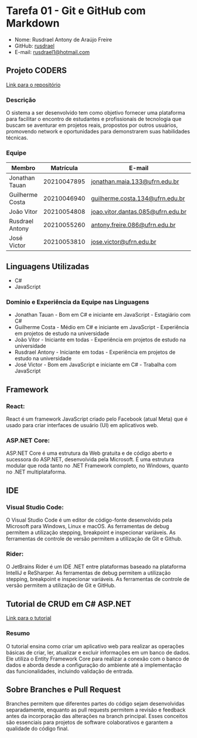 # Tarefa 01 - Git e GitHub com Markdown 

* Nome: Rusdrael Antony de Araújo Freire 
* GitHub: [rusdrael](https://github.com/rusdrael) 
* E-mail: rusdrael1@hotmail.com

## Projeto CODERS

[Link para o repositório](https://github.com/guilhermecostam/coders_frontend)

### Descrição 

O sistema a ser desenvolvido tem como objetivo fornecer uma plataforma para facilitar o encontro de estudantes e profissionais de tecnologia que buscam se aventurar em projetos reais, propostos por outros usuários, promovendo network e oportunidades para demonstrarem suas habilidades técnicas.

### Equipe


| Membro          | Matrícula   | E-mail                            | GitHub                                                          |
| --------------- | ----------- | --------------------------------- | --------------------------------------------------------------- |
| Jonathan Tauan  | 20210047895 | jonathan.maia.133@ufrn.edu.br     | [jtauanpm](https://github.com/jtauanpm)                         |
| Guilherme Costa | 20210046940 | guilherme.costa.134@ufrn.edu.br   | [guilhermecostam](https://github.com/guilhermecostam)           |
| João Vitor      | 20210054808 | joao.vitor.dantas.085@ufrn.edu.br | [JoaoVitorGomesDantas](https://github.com/JoaoVitorGomesDantas) |
| Rusdrael Antony | 20210055260 | antony.freire.086@ufrn.edu.br     | [rusdrael](https://github.com/rusdrael)                         |
| José Victor     | 20210053810 | jose.victor@ufrn.edu.br           | [victormedeiros1](https://github.com/victormedeiros1)           |

## Linguagens Utilizadas

* C#
* JavaScript

### Domínio e Experiência da Equipe nas Linguagens

* Jonathan Tauan - Bom em C# e iniciante em JavaScript - Estagiário com C#
* Guilherme Costa - Médio em C# e iniciante em JavaScript - Experiência em projetos de estudo na universidade
* João Vitor - Iniciante em todas - Experiência em projetos de estudo na universidade
* Rusdrael Antony - Iniciante em todas - Experiência em projetos de estudo na universidade
* José Victor - Bom em JavaScript e iniciante em C# - Trabalha com JavaScript

## Framework

### React: 

React é um framework JavaScript criado pelo Facebook (atual Meta) que é usado para criar interfaces de usuário (UI) em aplicativos web.

### ASP.NET Core: 

ASP.NET Core é uma estrutura da Web gratuita e de código aberto e sucessora do ASP.NET, desenvolvida pela Microsoft. É uma estrutura modular que roda tanto no .NET Framework completo, no Windows, quanto no .NET multiplataforma.

## IDE

### Visual Studio Code: 

O Visual Studio Code é um editor de código-fonte desenvolvido pela Microsoft para Windows, Linux e macOS. As ferramentas de debug permitem a utilização stepping, breakpoint e inspecionar variáveis. As ferramentas de controle de versão permitem a utilização de Git e Github.

### Rider: 

O JetBrains Rider é um IDE .NET entre plataformas baseado na plataforma IntelliJ e ReSharper. As ferramentas de debug permitem a utilização stepping, breakpoint e inspecionar variáveis. As ferramentas de controle de versão permitem a utilização de Git e GitHub.

## Tutorial de CRUD em C# ASP.NET

[Link para o tutorial](https://www.youtube.com/watch?v=RgHGzrjD4v4&ab_channel=DevC%23)

### Resumo

O tutorial ensina como criar um aplicativo web para realizar as operações básicas de criar, ler, atualizar e excluir informações em um banco de dados. Ele utiliza o Entity Framework Core para realizar a conexão com o banco de dados e aborda desde a configuração do ambiente até a implementação das funcionalidades, incluindo validação de entrada. 

## Sobre Branches e Pull Request

Branches permitem que diferentes partes do código sejam desenvolvidas separadamente, enquanto as pull requests permitem a revisão e feedback antes da incorporação das alterações na branch principal. Esses conceitos são essenciais para projetos de software colaborativos e garantem a qualidade do código final.
